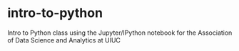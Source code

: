 # intro-to-python
Intro to Python class using the Jupyter/IPython notebook for the Association of Data Science and Analytics at UIUC
